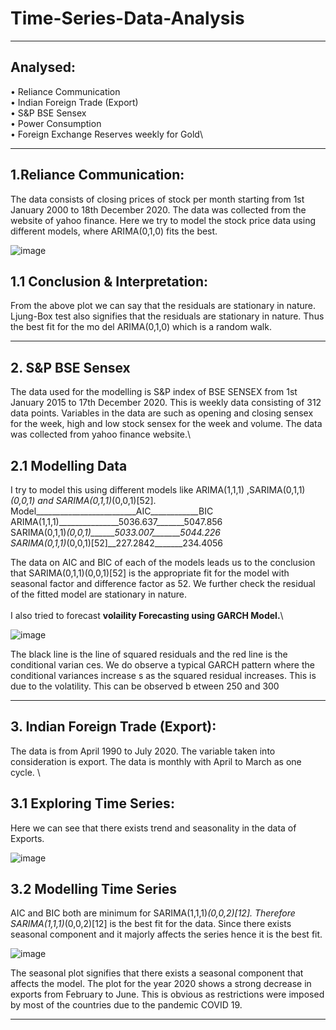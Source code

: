 # Time-Series-Data-Analysis
* * *
## Analysed:
•	Reliance Communication\
•	Indian Foreign Trade (Export)\
•	S&P BSE Sensex\
•	Power Consumption\
•	Foreign Exchange Reserves weekly for Gold\
* * *
## 1.Reliance Communication:

The data consists of closing prices of stock per month starting from 1st January 2000 to 18th December 2020. The data was collected from the website of yahoo finance.
Here we try to model the stock price data using different models, where ARIMA(0,1,0) fits the best.


![image](https://user-images.githubusercontent.com/78009164/107781211-a6121d80-6d6d-11eb-975c-a7661d6e7bd3.png)

## 1.1 Conclusion & Interpretation:
From the above plot we can say that the residuals are stationary in nature. Ljung-Box test also signifies that the residuals are stationary in nature. Thus the best fit for the mo del ARIMA(0,1,0) which is a random walk.  

* * *
       
## 2. S&P BSE Sensex
The data used for the modelling is S&P index of BSE SENSEX from 1st January 2015 to 17th December 2020. This is weekly data consisting of 312 data points. Variables in the data are such as opening and closing sensex for the week, high and low stock sensex for the week and volume. The data was collected from yahoo finance website.\

## 2.1 Modelling Data
I  try to model this using different models like ARIMA(1,1,1) ,SARIMA(0,1,1)*(0,0,1) and SARIMA(0,1,1)*(0,0,1)[52].\
Model_________________________AIC____________BIC\
ARIMA(1,1,1)_______________5036.637_______5047.856 \
SARIMA(0,1,1)*(0,0,1)______5033.007_______5044.226 \
SARIMA(0,1,1)*(0,0,1)[52]__227.2842_______234.4056 

The data on AIC and BIC of each of the models leads us to the conclusion that SARIMA(0,1,1)(0,0,1)[52] is the appropriate fit for the model with seasonal factor and difference factor as 52. We further check the residual of the fitted model are stationary in nature. \
\
I also tried to forecast **volaility Forecasting using GARCH Model.**\

![image](https://user-images.githubusercontent.com/78009164/107784944-030fd280-6d72-11eb-8584-b2e4e33a5474.png)

The black line is the line of squared residuals and the red line is the conditional varian ces. We do observe a typical GARCH pattern where the conditional variances increase s as the squared residual increases. This is due to the volatility. This can be observed b etween 250 and 300

* * *

## 3. Indian Foreign Trade (Export): 

 The data is from April 1990 to July 2020. The variable taken into consideration is export. The data is monthly with April to March as one cycle. \

## 3.1 Exploring Time Series:

Here we can see that there exists trend and seasonality in the data of Exports. 
 
![image](https://user-images.githubusercontent.com/78009164/107842331-6fc5b400-6de8-11eb-9cad-5c4ab6c4b237.png)

## 3.2 Modelling Time Series
AIC and BIC both are minimum for SARIMA(1,1,1)*(0,0,2)[12]. Therefore SARIMA(1,1,1)*(0,0,2)[12] is the best fit for the data. Since there exists seasonal component and it majorly affects the series hence it is the best fit. 


![image](https://user-images.githubusercontent.com/78009164/107842334-7bb17600-6de8-11eb-98a9-34b059111859.png)

The seasonal plot signifies that there exists a seasonal component that affects the model. The plot for the year 2020 shows a strong decrease in exports from February to June. This is obvious as restrictions were imposed by most of the countries due to the pandemic COVID 19. 

* * * 

